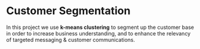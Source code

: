 # Customer Segmentation

In this project we use **k-means clustering** to segment up the customer base in order to increase business understanding, and to enhance the relevancy of targeted messaging & customer communications.
